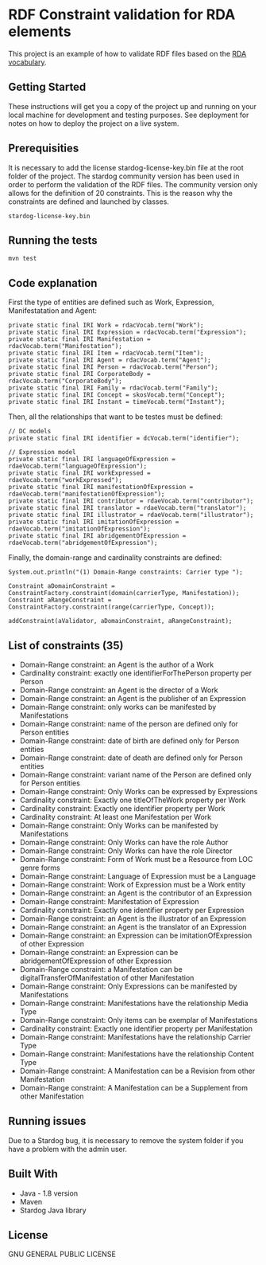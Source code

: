 # RDF Constraint validation for RDA elements

This project is an example of how to validate RDF files based on the <a href="http://www.rdaregistry.info/">RDA vocabulary</a>.

## Getting Started

These instructions will get you a copy of the project up and running on your local machine for development and testing purposes. See deployment for notes on how to deploy the project on a live system.

## Prerequisities

It is necessary to add the license stardog-license-key.bin file at the root folder of the project. The stardog community version has been used in order to perform the validation of the RDF files. The community version only allows for the definition of 20 constraints. This is the reason why the constraints are defined and launched by classes. 

```
stardog-license-key.bin
```

## Running the tests

```
mvn test
```

## Code explanation

First the type of entities are defined such as Work, Expression, Manifestatation and Agent:

```
private static final IRI Work = rdacVocab.term("Work");
private static final IRI Expression = rdacVocab.term("Expression");
private static final IRI Manifestation = rdacVocab.term("Manifestation");
private static final IRI Item = rdacVocab.term("Item");
private static final IRI Agent = rdacVocab.term("Agent");
private static final IRI Person = rdacVocab.term("Person");
private static final IRI CorporateBody = rdacVocab.term("CorporateBody");
private static final IRI Family = rdacVocab.term("Family");
private static final IRI Concept = skosVocab.term("Concept");
private static final IRI Instant = timeVocab.term("Instant");
```

Then, all the relationships that want to be testes must be defined:
```
// DC models
private static final IRI identifier = dcVocab.term("identifier");

// Expression model
private static final IRI languageOfExpression = rdaeVocab.term("languageOfExpression");
private static final IRI workExpressed = rdaeVocab.term("workExpressed");
private static final IRI manifestationOfExpression = rdaeVocab.term("manifestationOfExpression");
private static final IRI contributor = rdaeVocab.term("contributor");
private static final IRI translator = rdaeVocab.term("translator");
private static final IRI illustrator = rdaeVocab.term("illustrator");
private static final IRI imitationOfExpression = rdaeVocab.term("imitationOfExpression");
private static final IRI abridgementOfExpression = rdaeVocab.term("abridgementOfExpression");
```

Finally, the domain-range and cardinality constraints are defined: 
```
System.out.println("(1) Domain-Range constraints: Carrier type ");

Constraint aDomainConstraint = ConstraintFactory.constraint(domain(carrierType, Manifestation));
Constraint aRangeConstraint = ConstraintFactory.constraint(range(carrierType, Concept));

addConstraint(aValidator, aDomainConstraint, aRangeConstraint);
```


## List of constraints (35)
* Domain-Range constraint: an Agent is the author of a Work 
* Cardinality  constraint: exactly one identifierForThePerson property per Person 
* Domain-Range constraint: an Agent is the director of a Work
* Domain-Range constraint: an Agent is the publisher of an Expression
* Domain-Range constraint: only works can be manifested by Manifestations
* Domain-Range constraint: name of the person are defined only for Person entities
* Domain-Range constraint: date of birth are defined only for Person entities
* Domain-Range constraint: date of death are defined only for Person entities
* Domain-Range constraint: variant name of the Person are defined only for Person entities
* Domain-Range constraint: Only Works can be expressed by Expressions 
* Cardinality  constraint: Exactly one titleOfTheWork property per Work
* Cardinality  constraint: Exactly one identifier property per Work
* Cardinality  constraint: At least one Manifestation per Work
* Domain-Range constraint: Only Works can be manifested by Manifestations
* Domain-Range constraint: Only Works can have the role Author
* Domain-Range constraint: Only Works can have the role Director
* Domain-Range constraint: Form of Work must be a Resource from LOC genre forms
* Domain-Range constraint: Language of Expression must be a Language
* Domain-Range constraint: Work of Expression must be a Work entity
* Domain-Range constraint: an Agent is the contributor of an Expression 
* Domain-Range constraint: Manifestation of Expression
* Cardinality  constraint: Exactly one identifier property per Expression
* Domain-Range constraint: an Agent is the illustrator of an Expression 
* Domain-Range constraint: an Agent is the translator of an Expression 
* Domain-Range constraint: an Expression can be imitationOfExpression of other Expression
* Domain-Range constraint: an Expression can be abridgementOfExpression of other Expression
* Domain-Range constraint: a Manifestation can be digitalTransferOfManifestation of other Manifestation
* Domain-Range constraint: Only Expressions can be manifested by Manifestations
* Domain-Range constraint: Manifestations have the relationship Media Type
* Domain-Range constraint: Only items can be exemplar of Manifestations 
* Cardinality  constraint: Exactly one identifier property per Manifestation
* Domain-Range constraint: Manifestations have the relationship Carrier Type
* Domain-Range constraint: Manifestations have the relationship Content Type
* Domain-Range constraint: A Manifestation can be a Revision from other Manifestation
* Domain-Range constraint: A Manifestation can be a Supplement from other Manifestation


## Running issues

Due to a Stardog bug, it is necessary to remove the system folder if you have a problem with the admin user. 

## Built With

* Java - 1.8 version
* Maven 
* Stardog Java library 

## License

GNU GENERAL PUBLIC LICENSE

